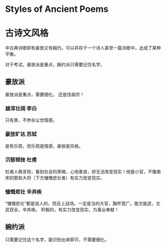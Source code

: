 # Styles of Ancient Poems
# 古诗文风格

中古典诗歌即有豪放又有婉约，可以并存于一个诗人甚至一篇诗歌中，达成了某种平衡。

对于考试，豪放派是重点，婉约派只需要记住名字。

## 豪放派

豪放派是重点，需要细化。
还是找祖宗！

### 雄浑壮阔 李白

只有景，不参杂尘世情感。

### 豪放旷达 苏轼

是有乐观，但乐观是情感，豪放是风格。

### 沉郁顿挫 杜甫

杜甫人微言轻，看到社会的黑暗，心地善良，却无法改变现实！他是小官，不像南宋的那些大将（下方慷慨悲壮者）有实力改变现实。

### 慷慨悲壮 辛弃疾

“慷慨悲壮”都是说人的，而且上战场。一定是当的大官，胸怀宽广。能文能武，文武双全，辛弃疾。
积极的，有实力改变现实，为事业奉献！

## 婉约派

只需要记住这个名字，能识别出来即可，不需要细化。

